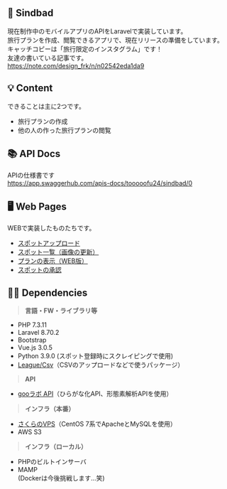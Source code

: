 ## 🏰  Sindbad
現在制作中のモバイルアプリのAPIをLaravelで実装しています。  
旅行プランを作成、閲覧できるアプリで、現在リリースの準備をしています。  
キャッチコピーは「旅行限定のインスタグラム」です！  
友達の書いている記事です。  
https://note.com/design_frk/n/n02542eda1da9

## 💡 Content
できることは主に2つです。  
- 旅行プランの作成
- 他の人の作った旅行プランの閲覧

## 📚 API Docs
APIの仕様書です  
https://app.swaggerhub.com/apis-docs/tooooofu24/sindbad/0

## 🖥 Web Pages
WEBで実装したものたちです。
- [スポットアップロード](https://sindbad-travel.com/spots/create)
- [スポット一覧（画像の更新）](https://sindbad-travel.com/spots/)
- [プランの表示（WEB版）](https://sindbad-travel.com/plans/3)
- [スポットの承認](https://sindbad-travel.com/spots/check)

## 👨‍💻 Dependencies
>**言語・FW・ライブラリ等**
- PHP 7.3.11
- Laravel 8.70.2
- Bootstrap
- Vue.js 3.0.5
- Python 3.9.0 (スポット登録時にスクレイピングで使用)
- [League/Csv](https://csv.thephpleague.com/)（CSVのアップロードなどで使うパッケージ）
>**API**
- [gooラボ API](https://labs.goo.ne.jp/api/)（ひらがな化API、形態素解析APIを使用）  
>**インフラ（本番）**  
- [さくらのVPS](https://vps.sakura.ad.jp/)（CentOS 7系でApacheとMySQLを使用）
- AWS S3
>**インフラ（ローカル）**
- PHPのビルトインサーバ 
- MAMP  
(Dockerは今後挑戦します...笑)
